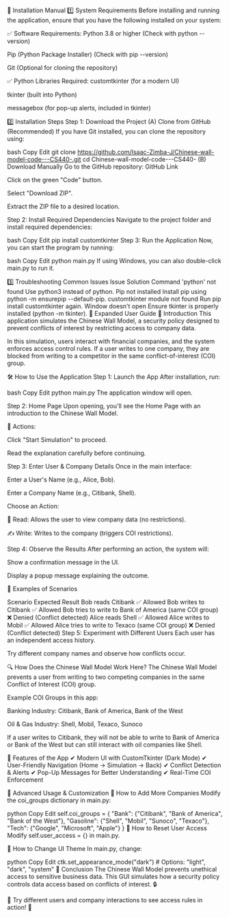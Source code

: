 🔧 Installation Manual
1️⃣ System Requirements
Before installing and running the application, ensure that you have the following installed on your system:

✅ Software Requirements:
Python 3.8 or higher (Check with python --version)

Pip (Python Package Installer) (Check with pip --version)

Git (Optional for cloning the repository)

✅ Python Libraries Required:
customtkinter (for a modern UI)

tkinter (built into Python)

messagebox (for pop-up alerts, included in tkinter)

2️⃣ Installation Steps
Step 1: Download the Project
(A) Clone from GitHub (Recommended)
If you have Git installed, you can clone the repository using:

bash
Copy
Edit
git clone https://github.com/Isaac-Zimba-J/Chinese-wall-model-code---CS440-.git
cd Chinese-wall-model-code---CS440-
(B) Download Manually
Go to the GitHub repository: GitHub Link

Click on the green "Code" button.

Select "Download ZIP".

Extract the ZIP file to a desired location.

Step 2: Install Required Dependencies
Navigate to the project folder and install required dependencies:

bash
Copy
Edit
pip install customtkinter
Step 3: Run the Application
Now, you can start the program by running:

bash
Copy
Edit
python main.py
If using Windows, you can also double-click main.py to run it.

3️⃣ Troubleshooting Common Issues
Issue Solution
Command 'python' not found Use python3 instead of python.
Pip not installed Install pip using python -m ensurepip --default-pip.
customtkinter module not found Run pip install customtkinter again.
Window doesn't open Ensure tkinter is properly installed (python -m tkinter).
📌 Expanded User Guide
🎯 Introduction
This application simulates the Chinese Wall Model, a security policy designed to prevent conflicts of interest by restricting access to company data.

In this simulation, users interact with financial companies, and the system enforces access control rules. If a user writes to one company, they are blocked from writing to a competitor in the same conflict-of-interest (COI) group.

🛠 How to Use the Application
Step 1: Launch the App
After installation, run:

bash
Copy
Edit
python main.py
The application window will open.

Step 2: Home Page
Upon opening, you'll see the Home Page with an introduction to the Chinese Wall Model.

🚀 Actions:

Click "Start Simulation" to proceed.

Read the explanation carefully before continuing.

Step 3: Enter User & Company Details
Once in the main interface:

Enter a User's Name (e.g., Alice, Bob).

Enter a Company Name (e.g., Citibank, Shell).

Choose an Action:

📖 Read: Allows the user to view company data (no restrictions).

✍️ Write: Writes to the company (triggers COI restrictions).

Step 4: Observe the Results
After performing an action, the system will:

Show a confirmation message in the UI.

Display a popup message explaining the outcome.

📌 Examples of Scenarios

Scenario Expected Result
Bob reads Citibank ✅ Allowed
Bob writes to Citibank ✅ Allowed
Bob tries to write to Bank of America (same COI group) ❌ Denied (Conflict detected)
Alice reads Shell ✅ Allowed
Alice writes to Mobil ✅ Allowed
Alice tries to write to Texaco (same COI group) ❌ Denied (Conflict detected)
Step 5: Experiment with Different Users
Each user has an independent access history.

Try different company names and observe how conflicts occur.

🔍 How Does the Chinese Wall Model Work Here?
The Chinese Wall Model prevents a user from writing to two competing companies in the same Conflict of Interest (COI) group.

Example COI Groups in this app:

Banking Industry: Citibank, Bank of America, Bank of the West

Oil & Gas Industry: Shell, Mobil, Texaco, Sunoco

If a user writes to Citibank, they will not be able to write to Bank of America or Bank of the West but can still interact with oil companies like Shell.

🎨 Features of the App
✔ Modern UI with CustomTkinter (Dark Mode)
✔ User-Friendly Navigation (Home → Simulation → Back)
✔ Conflict Detection & Alerts
✔ Pop-Up Messages for Better Understanding
✔ Real-Time COI Enforcement

🌟 Advanced Usage & Customization
🔹 How to Add More Companies
Modify the coi_groups dictionary in main.py:

python
Copy
Edit
self.coi_groups = {
"Bank": {"Citibank", "Bank of America", "Bank of the West"},
"Gasoline": {"Shell", "Mobil", "Sunoco", "Texaco"},
"Tech": {"Google", "Microsoft", "Apple"}
}
🔹 How to Reset User Access
Modify self.user_access = {} in main.py.

🔹 How to Change UI Theme
In main.py, change:

python
Copy
Edit
ctk.set_appearance_mode("dark") # Options: "light", "dark", "system"
🎯 Conclusion
The Chinese Wall Model prevents unethical access to sensitive business data. This GUI simulates how a security policy controls data access based on conflicts of interest. 🔒

🚀 Try different users and company interactions to see access rules in action! 🚀
